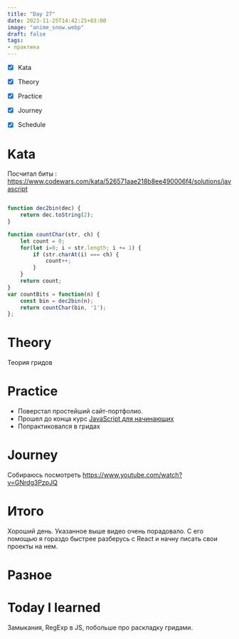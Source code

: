 ```yaml
---
title: "Day 27"
date: 2023-11-25T14:42:25+03:00
image: "anime_snow.webp"
draft: false
tags:
- практика
---
```



- [X] Kata
- [X] Theory
- [X] Practice
- [X] Journey
- [X] Schedule



# Kata

Посчитал биты : https://www.codewars.com/kata/526571aae218b8ee490006f4/solutions/javascript

```js

function dec2bin(dec) {
    return dec.toString(2);
}

function countChar(str, ch) {
    let count = 0;
    for(let i=0; i < str.length; i += 1) {
        if (str.charAt(i) === ch) {
            count++;
        }
    }
    return count;
}
var countBits = function(n) {
    const bin = dec2bin(n);
    return countChar(bin, '1');
};


```

# Theory

Теория гридов

# Practice

- Поверстал простейший сайт-портфолио.
- Прошел до конца курс [JavaScript для начинающих](https://stepik.org/course/2223)
- Попрактиковался в гридах

# Journey

Собираюсь посмотреть https://www.youtube.com/watch?v=GNrdg3PzpJQ

# Итого

Хороший день. Указанное выше видео очень порадовало. С его помощью я гораздо быстрее разберусь с  React и начну писать свои проекты на нем. 

# Разное

# Today I learned

Замыкания, RegExp в JS, побольше про раскладку гридами.